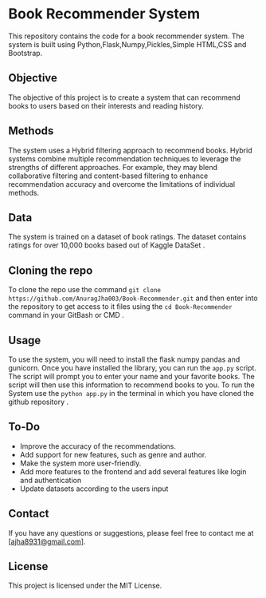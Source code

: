 # Book Recommender System
This repository contains the code for a book recommender system. The system is built using Python,Flask,Numpy,Pickles,Simple HTML,CSS and Bootstrap.

## Objective

The objective of this project is to create a system that can recommend books to users based on their interests and reading history. 

## Methods

The system uses a Hybrid filtering approach to recommend books. Hybrid systems combine multiple recommendation techniques to leverage the strengths of different approaches. For example, they may blend collaborative filtering and content-based filtering to enhance recommendation accuracy and overcome the limitations of individual methods.

## Data

The system is trained on a dataset of book ratings. The dataset contains ratings for over 10,000 books based out of Kaggle DataSet .

## Cloning the repo 
To clone the repo use the command `git clone https://github.com/AnuragJha003/Book-Recommender.git`  and then enter into the repository to get access to it files using the 
`cd Book-Recommender ` command in your GitBash or CMD .
## Usage

To use the system, you will need to install the flask numpy pandas and gunicorn. Once you have installed the library, you can run the `app.py` script. The script will prompt you to enter your name and your favorite books. The script will then use this information to recommend books to you.
To run the System use the  `python app.py` in the terminal in which you have cloned the github repository .
## To-Do

* Improve the accuracy of the recommendations.
* Add support for new features, such as genre and author.
* Make the system more user-friendly.
* Add more features to the frontend and add several features like login and authentication
* Update datasets according to the users input

## Contact

If you have any questions or suggestions, please feel free to contact me at [ajha8931@gmail.com].

## License

This project is licensed under the MIT License.


